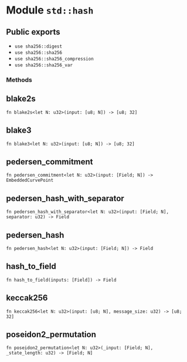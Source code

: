 # Module `std::hash`

## Public exports

 - `use sha256::digest`
 - `use sha256::sha256`
 - `use sha256::sha256_compression`
 - `use sha256::sha256_var`
### Methods

## blake2s

```noir
fn blake2s<let N: u32>(input: [u8; N]) -> [u8; 32]
```

## blake3

```noir
fn blake3<let N: u32>(input: [u8; N]) -> [u8; 32]
```

## pedersen_commitment

```noir
fn pedersen_commitment<let N: u32>(input: [Field; N]) -> EmbeddedCurvePoint
```

## pedersen_hash_with_separator

```noir
fn pedersen_hash_with_separator<let N: u32>(input: [Field; N], separator: u32) -> Field
```

## pedersen_hash

```noir
fn pedersen_hash<let N: u32>(input: [Field; N]) -> Field
```

## hash_to_field

```noir
fn hash_to_field(inputs: [Field]) -> Field
```

## keccak256

```noir
fn keccak256<let N: u32>(input: [u8; N], message_size: u32) -> [u8; 32]
```

## poseidon2_permutation

```noir
fn poseidon2_permutation<let N: u32>(_input: [Field; N], _state_length: u32) -> [Field; N]
```

